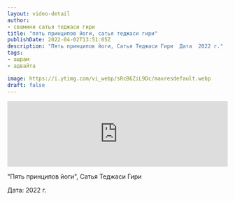 ```yaml
---
layout: video-detail
author:
- свамини сатья теджаси гири
title: "пять принципов йоги, сатья теджаси гири"
publishDate: 2022-04-02T13:51:05Z
description: "Пять принципов йоги, Сатья Теджаси Гири  Дата  2022 г."
tags: 
- ашрам
- адвайта

image: https://i.ytimg.com/vi_webp/sRcB6ZiL9Dc/maxresdefault.webp
draft: false
---
```


<iframe width="100%" src="https://www.youtube.com/embed/sRcB6ZiL9Dc" frameborder="0" allowfullscreen=""></iframe> 

 "Пять принципов йоги", Сатья Теджаси Гири

 Дата: 2022 г.

  

 